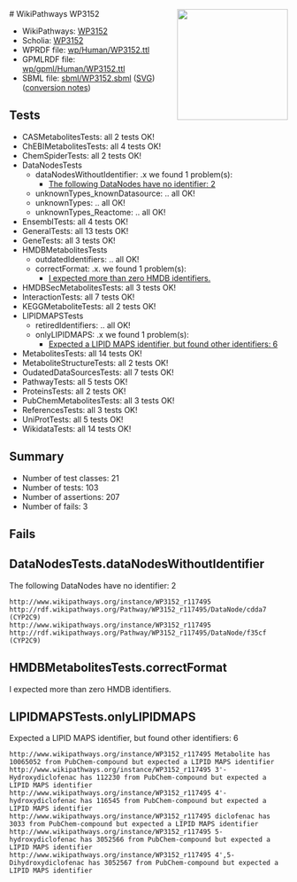 <img style="float: right; width: 200px" src="../logo.png" />
# WikiPathways WP3152

* WikiPathways: [WP3152](https://identifiers.org/wikipathways:WP3152)
* Scholia: [WP3152](https://scholia.toolforge.org/wikipathways/WP3152)
* WPRDF file: [wp/Human/WP3152.ttl](../wp/Human/WP3152.ttl)
* GPMLRDF file: [wp/gpml/Human/WP3152.ttl](../wp/gpml/Human/WP3152.ttl)
* SBML file: [sbml/WP3152.sbml](../sbml/WP3152.sbml) ([SVG](../sbml/WP3152.svg)) ([conversion notes](../sbml/WP3152.txt))

## Tests
* CASMetabolitesTests: all 2 tests OK!
* ChEBIMetabolitesTests: all 4 tests OK!
* ChemSpiderTests: all 2 tests OK!
* DataNodesTests
    * dataNodesWithoutIdentifier: .x we found 1 problem(s):
        * [The following DataNodes have no identifier: 2](#d2d32fa1)
    * unknownTypes_knownDatasource: .. all OK!
    * unknownTypes: .. all OK!
    * unknownTypes_Reactome: .. all OK!
* EnsemblTests: all 4 tests OK!
* GeneralTests: all 13 tests OK!
* GeneTests: all 3 tests OK!
* HMDBMetabolitesTests
    * outdatedIdentifiers: .. all OK!
    * correctFormat: .x. we found 1 problem(s):
        * [I expected more than zero HMDB identifiers.](#ad154c1e)
* HMDBSecMetabolitesTests: all 3 tests OK!
* InteractionTests: all 7 tests OK!
* KEGGMetaboliteTests: all 2 tests OK!
* LIPIDMAPSTests
    * retiredIdentifiers: .. all OK!
    * onlyLIPIDMAPS: .x we found 1 problem(s):
        * [Expected a LIPID MAPS identifier, but found other identifiers: 6](#48cc60bd)
* MetabolitesTests: all 14 tests OK!
* MetaboliteStructureTests: all 2 tests OK!
* OudatedDataSourcesTests: all 7 tests OK!
* PathwayTests: all 5 tests OK!
* ProteinsTests: all 2 tests OK!
* PubChemMetabolitesTests: all 3 tests OK!
* ReferencesTests: all 3 tests OK!
* UniProtTests: all 5 tests OK!
* WikidataTests: all 14 tests OK!


## Summary

* Number of test classes: 21
* Number of tests: 103
* Number of assertions: 207
* Number of fails: 3

## Fails

<a name="d2d32fa1" />

## DataNodesTests.dataNodesWithoutIdentifier

The following DataNodes have no identifier: 2
```
http://www.wikipathways.org/instance/WP3152_r117495 http://rdf.wikipathways.org/Pathway/WP3152_r117495/DataNode/cdda7 (CYP2C9)
http://www.wikipathways.org/instance/WP3152_r117495 http://rdf.wikipathways.org/Pathway/WP3152_r117495/DataNode/f35cf (CYP2C9)
```

<a name="ad154c1e" />

## HMDBMetabolitesTests.correctFormat

I expected more than zero HMDB identifiers.
<a name="48cc60bd" />

## LIPIDMAPSTests.onlyLIPIDMAPS

Expected a LIPID MAPS identifier, but found other identifiers: 6
```
http://www.wikipathways.org/instance/WP3152_r117495 Metabolite has 10065052 from PubChem-compound but expected a LIPID MAPS identifier
http://www.wikipathways.org/instance/WP3152_r117495 3'-Hydroxydiclofenac has 112230 from PubChem-compound but expected a LIPID MAPS identifier
http://www.wikipathways.org/instance/WP3152_r117495 4'-hydroxydiclofenac has 116545 from PubChem-compound but expected a LIPID MAPS identifier
http://www.wikipathways.org/instance/WP3152_r117495 diclofenac has 3033 from PubChem-compound but expected a LIPID MAPS identifier
http://www.wikipathways.org/instance/WP3152_r117495 5-hydroxydiclofenac has 3052566 from PubChem-compound but expected a LIPID MAPS identifier
http://www.wikipathways.org/instance/WP3152_r117495 4',5-Dihydroxydiclofenac has 3052567 from PubChem-compound but expected a LIPID MAPS identifier
```

